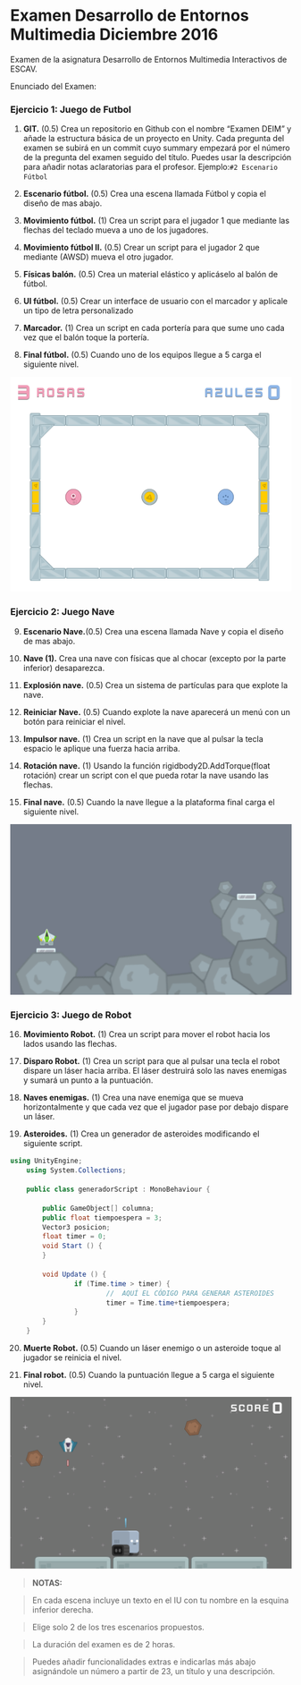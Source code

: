 # Examen Desarrollo de Entornos Multimedia Diciembre 2016
Examen de la asignatura Desarrollo de Entornos Multimedia Interactivos de ESCAV.

Enunciado del Examen:

### Ejercicio 1: Juego de Futbol ###

1. **GIT.** (0.5) Crea un repositorio en Github con el nombre “Examen DEIM” y añade la estructura básica de un proyecto en Unity.  Cada pregunta del examen se subirá en un commit cuyo summary empezará por el número de la pregunta del examen seguido del título. Puedes usar la descripción para añadir notas aclaratorias para el profesor. Ejemplo:```#2 Escenario Fútbol```
2. **Escenario fútbol.** (0.5) Crea una escena llamada Fútbol y copia el diseño de mas abajo.

3. **Movimiento fútbol.** (1) Crea un script para el jugador 1 que mediante las flechas del teclado mueva a uno de los jugadores.

4. **Movimiento fútbol II.** (0.5) Crear un script para el jugador 2 que mediante (AWSD) mueva el otro jugador.

5. **Físicas balón.** (0.5) Crea un material elástico y aplicáselo al balón de fútbol.

6. **UI fútbol.** (0.5) Crear un interface de usuario con el marcador y aplicale un tipo de letra personalizado

7. **Marcador.** (1) Crea un script en cada portería para que sume uno cada vez que el balón toque la portería.

8. **Final fútbol.** (0.5) Cuando uno de los equipos llegue a 5 carga el siguiente nivel.

![alt Escena 1](https://github.com/pmarinr/ExamenDiciembre2016/blob/master/ExamenExtras/escena1.png)

### Ejercicio 2: Juego Nave ###

9. **Escenario Nave.**(0.5)  Crea una escena llamada Nave y copia el diseño de mas abajo.

10. **Nave (1).** Crea una nave con físicas que al chocar (excepto por la parte inferior) desaparezca.

11. **Explosión nave.** (0.5) Crea un sistema de partículas para que explote la nave.

12. **Reiniciar Nave.** (0.5) Cuando explote la nave aparecerá un menú con un botón para reiniciar el nivel.

13. **Impulsor nave.** (1) Crea un script en la nave que al pulsar la tecla espacio le aplique una fuerza hacia arriba.

14. **Rotación nave.** (1) Usando la función rigidbody2D.AddTorque(float rotación) crear un script con el que pueda rotar la nave usando las flechas.

15. **Final nave.** (0.5) Cuando la nave llegue a la plataforma final carga el siguiente nivel.

![alt Escena 1](https://github.com/pmarinr/ExamenDiciembre2016/blob/master/ExamenExtras/escena2.png)

### Ejercicio 3: Juego de Robot ###

16. **Movimiento Robot.** (1) Crea un script para mover el robot hacia los lados usando las flechas.

17. **Disparo Robot.** (1) Crea un script para que al pulsar una tecla el robot dispare un láser hacia arriba. El láser destruirá solo las naves enemigas y sumará un punto a la puntuación.

18. **Naves enemigas.** (1)  Crea una nave enemiga que se mueva horizontalmente y que cada vez que el jugador pase por debajo dispare un láser.

19. **Asteroides.** (1) Crea un generador de asteroides modificando el siguiente script.

```c#
using UnityEngine;
	using System.Collections;

	public class generadorScript : MonoBehaviour {

        public GameObject[] columna;
        public float tiempoespera = 3;
        Vector3 posicion;
        float timer = 0;
        void Start () {
        }
        
        void Update () {
                if (Time.time > timer) {
                        //	AQUÍ EL CÓDIGO PARA GENERAR ASTEROIDES
                        timer = Time.time+tiempoespera;
                }
        }
	}
```

20. **Muerte Robot.** (0.5) Cuando un láser enemigo o un asteroide  toque al jugador se reinicia el nivel.

21. **Final robot.** (0.5) Cuando la puntuación llegue a 5 carga el siguiente nivel.

![alt Escena 1](https://github.com/pmarinr/ExamenDiciembre2016/blob/master/ExamenExtras/escena3.png)


> **NOTAS:** 

> En cada escena incluye un texto en el IU con tu nombre en la esquina inferior derecha.

> Elige solo 2 de los tres escenarios propuestos.

> La duración del examen es de 2 horas.

> Puedes añadir funcionalidades extras e indicarlas más abajo asignándole un número a partir de 23, un título y una descripción.
